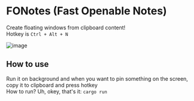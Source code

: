 # FONotes (Fast Openable Notes)
Create floating windows from clipboard content!<br>
Hotkey is `Ctrl + Alt + N`

![image](https://github.com/MeexReay/stknts/assets/127148610/fae1e7b4-d418-49ba-8060-4977d3758055)

## How to use
Run it on background and when you want to pin something on the screen, copy it to clipboard and press hotkey<br>
How to run? Uh, okey, that's it: `cargo run`
